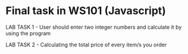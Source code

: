 # Final task in WS101 (Javascript)
LAB TASK 1 - User should enter two integer numbers and calculate it by using the program

LAB TASK 2 - Calculating the total price of every item/s you order
